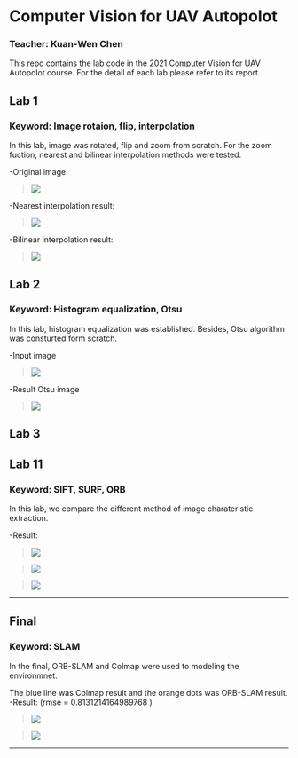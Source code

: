 # Computer Vision for UAV Autopolot
### Teacher: Kuan-Wen Chen
This repo contains the lab code in the 2021 Computer Vision for UAV Autopolot course.
For the detail of each lab please refer to its report.

## Lab 1
### Keyword: Image rotaion, flip, interpolation

In this lab, image was rotated, flip and zoom from scratch. For the zoom fuction, nearest and bilinear interpolation methods were tested.

-Original image:
><img src = "img/Lenna.png">
<!-- -Rotate result:
><img src = "img/lab01_rotate_result.jpg">
-Flip result:
><img src = "img/lab01_flip_result.jpg"> -->
-Nearest interpolation result:
><img src = "img/lab01_nearest_result.jpg">
-Bilinear interpolation result:
><img src = "img/lab01_bilinear_result.jpg">

## Lab 2
### Keyword: Histogram equalization, Otsu
In this lab, histogram equalization was established. Besides, Otsu algorithm was consturted form scratch.

-Input image
><img src = "img/lab02_input.jpg">
-Result Otsu image
><img src = "img/lab02_result.jpg">

## Lab 3

## Lab 11
### Keyword: SIFT, SURF, ORB

In this lab, we compare the different method of image charateristic extraction.

-Result:

><img src = "img/lab11_sift.png">

><img src = "img/lab11_surf.png">

><img src = "img/lab11_orb.png">

---
## Final
### Keyword: SLAM

In the final, ORB-SLAM and Colmap were used to modeling the environmnet.

The blue line was Colmap result and the orange dots was ORB-SLAM result.
-Result: (rmse = 0.8131214164989768 )

><img src = "img/final_orb_slam.gif">

><img src = "img/final_orb.png">

---